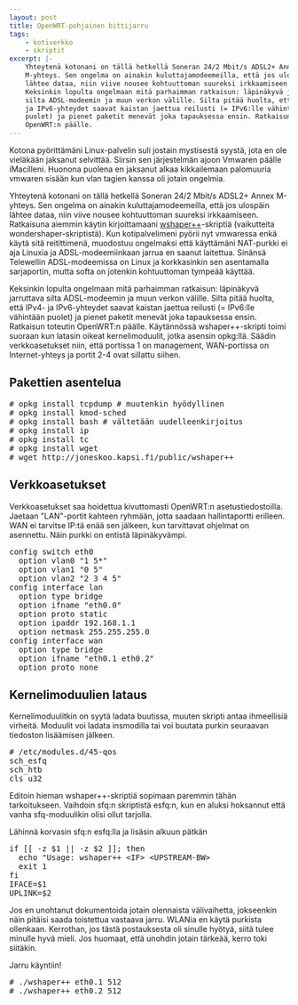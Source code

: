 ```yaml
---
layout: post
title: OpenWRT-pohjainen bittijarru
tags:
    - kotiverkko
    - skriptit
excerpt: |-
    Yhteytenä kotonani on tällä hetkellä Soneran 24/2 Mbit/s ADSL2+ Annex
    M-yhteys. Sen ongelma on ainakin kuluttajamodeemeilla, että jos ulospäin
    lähtee dataa, niin viive nousee kohtuuttoman suureksi irkkaamiseen.
    Keksinkin lopulta ongelmaan mitä parhaimman ratkaisun: läpinäkyvä jarruttava
    silta ADSL-modeemin ja muun verkon välille. Silta pitää huolta, että IPv4-
    ja IPv6-yhteydet saavat kaistan jaettua reilusti (= IPv6:lle vähintään
    puolet) ja pienet paketit menevät joka tapauksessa ensin. Ratkaisun toteutin
    OpenWRT:n päälle.
---
```


Kotona pyörittämäni Linux-palvelin suli jostain mystisestä syystä, jota en ole vieläkään jaksanut selvittää. Siirsin sen järjestelmän ajoon Vmwaren päälle iMacilleni. Huonona puolena en jaksanut alkaa kikkailemaan palomuuria vmwaren sisään kun vlan tagien kanssa oli jotain ongelmia.

Yhteytenä kotonani on tällä hetkellä Soneran 24/2 Mbit/s ADSL2+ Annex M-yhteys. Sen ongelma on ainakin kuluttajamodeemeilla, että jos ulospäin lähtee dataa, niin viive nousee kohtuuttoman suureksi irkkaamiseen. Ratkaisuna aiemmin käytin kirjoittamaani <a href="http://joneskoo.kapsi.fi/public/wshaper++">wshaper++</a>\-skriptiä (vaikutteita wondershaper-skriptistä). Kun kotipalvelimeni pyörii nyt vmwaressa enkä käytä sitä reitittimenä, muodostuu ongelmaksi että käyttämäni NAT-purkki ei aja Linuxia ja ADSL-modeemiinkaan jarrua en saanut laitettua. Sinänsä Telewellin ADSL-modeemissa on Linux ja korkkasinkin sen asentamalla sarjaportin, mutta softa on jotenkin kohtuuttoman tympeää käyttää.

Keksinkin lopulta ongelmaan mitä parhaimman ratkaisun: läpinäkyvä jarruttava silta ADSL-modeemin ja muun verkon välille. Silta pitää huolta, että IPv4- ja IPv6-yhteydet saavat kaistan jaettua reilusti (= IPv6:lle vähintään puolet) ja pienet paketit menevät joka tapauksessa ensin. Ratkaisun toteutin OpenWRT:n päälle. Käytännössä wshaper++-skripti toimi suoraan kun latasin oikeat kernelimoduulit, jotka asensin opkg:llä. Säädin verkkoasetukset niin, että portissa 1 on management, WAN-portissa on Internet-yhteys ja portit 2-4 ovat sillattu siihen. 

## Pakettien asentelua ##

<pre>
# opkg install tcpdump # muutenkin hyödyllinen
# opkg install kmod-sched
# opkg install bash # vältetään uudelleenkirjoitus
# opkg install ip
# opkg install tc
# opkg install wget
# wget http://joneskoo.kapsi.fi/public/wshaper++
</pre>

## Verkkoasetukset ##

Verkkoasetukset saa hoidettua kivuttomasti OpenWRT:n asetustiedostoilla. Jaetaan "LAN"-portit kahteen ryhmään, jotta saadaan hallintaportti erilleen. WAN ei tarvitse IP:tä enää sen jälkeen, kun tarvittavat ohjelmat on asennettu. Näin purkki on entistä läpinäkyvämpi.

<pre>
config switch eth0
  option vlan0 "1 5*"
  option vlan1 "0 5"
  option vlan2 "2 3 4 5"
config interface lan
  option type bridge
  option ifname "eth0.0"
  option proto static
  option ipaddr 192.168.1.1
  option netmask 255.255.255.0
config interface wan
  option type bridge
  option ifname "eth0.1 eth0.2"
  option proto none
</pre>

## Kernelimoduulien lataus ##

Kernelimoduulitkin on syytä ladata buutissa, muuten skripti antaa ihmeellisiä virheitä. Moduulit voi ladata insmodilla tai voi buutata purkin seuraavan tiedoston lisäämisen jälkeen.

<pre>
# /etc/modules.d/45-qos
sch_esfq
sch_htb
cls_u32
</pre>

Editoin hieman wshaper++-skriptiä sopimaan paremmin tähän tarkoitukseen. Vaihdoin sfq:n skriptistä esfq:n, kun en aluksi hoksannut että vanha sfq-moduulikin olisi ollut tarjolla. 

Lähinnä korvasin sfq:n esfq:lla ja lisäsin alkuun pätkän

<pre>
if [[ -z $1 || -z $2 ]]; then
  echo "Usage: wshaper++ &lt;IF&gt; &lt;UPSTREAM-BW&gt;
  exit 1
fi
IFACE=$1
UPLINK=$2
</pre>

Jos en unohtanut dokumentoida jotain olennaista välivaihetta, jokseenkin näin pitäisi saada toistettua vastaava jarru. WLANia en käytä purkista ollenkaan. Kerrothan, jos tästä postauksesta oli sinulle hyötyä, siitä tulee minulle hyvä mieli. Jos huomaat, että unohdin jotain tärkeää, kerro toki siitäkin.

Jarru käyntiin!

<pre>
# ./wshaper++ eth0.1 512
# ./wshaper++ eth0.2 512
</pre>

